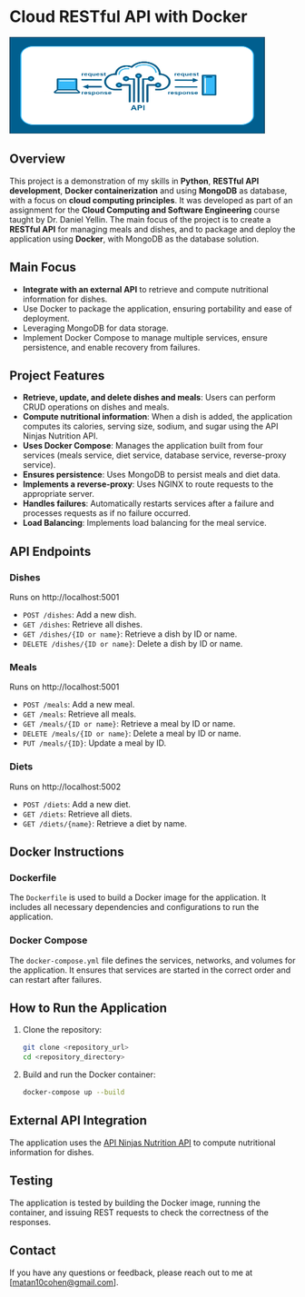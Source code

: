 # Cloud RESTful API with Docker

<img src="/Images/cloud-api-request-and-response.png" width="450" height="170"/>

## Overview
This project is a demonstration of my skills in **Python**, **RESTful API development**, **Docker containerization** and using **MongoDB** as database, with a focus on **cloud computing principles**. It was developed as part of an assignment for the **Cloud Computing and Software Engineering** course taught by Dr. Daniel Yellin. The main focus of the project is to create a **RESTful API** for managing meals and dishes, and to package and deploy the application using **Docker**, with MongoDB as the database solution.

## Main Focus
- **Integrate with an external API** to retrieve and compute nutritional information for dishes.
- Use Docker to package the application, ensuring portability and ease of deployment.
- Leveraging MongoDB for data storage.
- Implement Docker Compose to manage multiple services, ensure persistence, and enable recovery from failures.

## Project Features

- **Retrieve, update, and delete dishes and meals**: Users can perform CRUD operations on dishes and meals.
- **Compute nutritional information**: When a dish is added, the application computes its calories, serving size, sodium, and sugar using the API Ninjas Nutrition API.
- **Uses Docker Compose**: Manages the application built from four services (meals service, diet service, database service, reverse-proxy service).
- **Ensures persistence**: Uses MongoDB to persist meals and diet data.
- **Implements a reverse-proxy**: Uses NGINX to route requests to the appropriate server.
- **Handles failures**: Automatically restarts services after a failure and processes requests as if no failure occurred.
- **Load Balancing**: Implements load balancing for the meal service.

## API Endpoints

### Dishes
Runs on http://localhost:5001
- `POST /dishes`: Add a new dish.
- `GET /dishes`: Retrieve all dishes.
- `GET /dishes/{ID or name}`: Retrieve a dish by ID or name.
- `DELETE /dishes/{ID or name}`: Delete a dish by ID or name.

### Meals
Runs on http://localhost:5001
- `POST /meals`: Add a new meal.
- `GET /meals`: Retrieve all meals.
- `GET /meals/{ID or name}`: Retrieve a meal by ID or name.
- `DELETE /meals/{ID or name}`: Delete a meal by ID or name.
- `PUT /meals/{ID}`: Update a meal by ID.

### Diets
Runs on http://localhost:5002
- `POST /diets`: Add a new diet.
- `GET /diets`: Retrieve all diets.
- `GET /diets/{name}`: Retrieve a diet by name.

## Docker Instructions

### Dockerfile
The `Dockerfile` is used to build a Docker image for the application. It includes all necessary dependencies and configurations to run the application.

### Docker Compose
The `docker-compose.yml` file defines the services, networks, and volumes for the application. It ensures that services are started in the correct order and can restart after failures.

## How to Run the Application

1. Clone the repository:
    ```sh
    git clone <repository_url>
    cd <repository_directory>
    ```

2. Build and run the Docker container:
    ```sh
    docker-compose up --build
    ```

## External API Integration
The application uses the [API Ninjas Nutrition API](https://api-ninjas.com/api/nutrition) to compute nutritional information for dishes.

## Testing
The application is tested by building the Docker image, running the container, and issuing REST requests to check the correctness of the responses.

## Contact
If you have any questions or feedback, please reach out to me at [matan10cohen@gmail.com].
